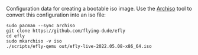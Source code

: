 Configuration data for creating a bootable iso image. Use the [Archiso](https://wiki.archlinux.org/title/Archiso) tool to convert this configuration into an iso file:

```
sudo pacman --sync archiso
git clone https://github.com/flying-dude/efly
cd efly
sudo mkarchiso -v iso
./scripts/efly-qemu out/efly-live-2022.05.08-x86_64.iso
```
